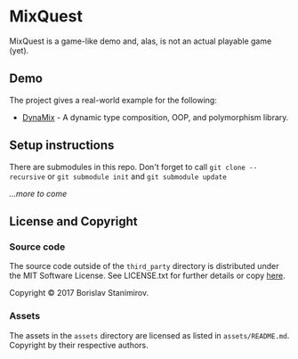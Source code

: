 MixQuest
========

MixQuest is a game-like demo and, alas, is not an actual playable game (yet).

## Demo

The project gives a real-world example for the following:

* [DynaMix](https://github.com/iboB/dynamix) - A dynamic type composition, OOP, and polymorphism library.

## Setup instructions

There are submodules in this repo. Don't forget to call `git clone --recursive` or `git submodule init` and `git submodule update`

*...more to come*

## License and Copyright

### Source code

The source code outside of the `third_party` directory is distributed under the MIT Software License. See LICENSE.txt for further details or copy [here](http://opensource.org/licenses/MIT).

Copyright &copy; 2017 Borislav Stanimirov.

### Assets

The assets in the `assets` directory are licensed as listed in `assets/README.md`. Copyright by their respective authors.

